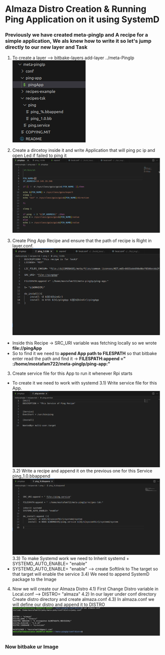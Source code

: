 # Almaza Distro Creation & Running Ping Application on it using SystemD

### Previously we have created meta-pingIp and A recipe for a simple application, We als knew how to write it so let's jump directly to our new layer and Task

1. To create a layer --> bitbake-layers add-layer ../meta-PingIp
![layer](PingLayer.png)

2. Create a dircetoy inside it and write Application that will ping pc ip and open Led if failed to ping it 
![App](PingApp.png)

3. Create Ping App Recipe and ensure that the path of recipe is Right in layer.conf.
![Recipe](./RecipePing.png)

* Inside this Recipe -> SRC_URI variable was fetching locally so we wrote **file://pingApp**
* So to find it we need to **append App path to FILESPATH** so that bitbake enter read the path and find it -> **FILESPATH:append =" :/home/mostafam722/meta-pingIp/ping-app:"**

3. Create service file for this App to run it whenever Rpi starts
- To create it we need to work with systemd 
3.1) Write service file for this App.
![Service](./ServicePing.png)
3.2) Write a recipe and append it on the previous one for this Service ping_1.0.bbappend
![Service_Recipe](./SErviceRecipe.png)
3.3) To make Systemd work we need to Inherit systemd + SYSTEMD_AUTO_ENABLE= "enable" 
- SYSTEMD_AUTO_ENABLE= "enable" --> create Softlink to The target so that target will enable the service
3.4) We need to append SystemD package to the Image

4. Now we will create our Almaza Distro
4.1) First Change Distro variable in Local.conf --> DISTRO= "almaza"
4.2) In our layer under conf directory Create distro directory and create almaza.conf
4.3) In almaza.conf we will define our distro and append it to DISTRO
![alt text](ALmaza.png)

### Now bitbake ur Image